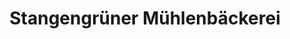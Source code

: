 ---
title: "Stangengrüner Mühlenbäckerei"
url: /leipzig/stangengruener-muehlenbaeckerei-muehlenstrasse/
shop: Bäckerei
---